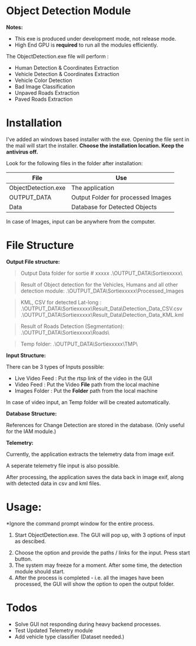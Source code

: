 # Object Detection Module

**Notes:**
* This exe is produced under development mode, not release mode.
* High End GPU is **required** to run all the modules efficiently.

The ObjectDetection.exe file will perform :
- Human Detection & Coordinates Extraction
- Vehicle Detection & Coordinates Extraction
- Vehicle Color Detection
- Bad Image Classification
- Unpaved Roads Extraction
- Paved Roads Extraction

# Installation

I've added an windows based installer with the exe. Opening the file sent in the mail will start the installer.
**Choose the installation location. Keep the antivirus off.**

Look for the following files in the folder after installation:


| File | Use |
| ------ | ------ |
| ObjectDetection.exe | The application |
| OUTPUT_DATA | Output Folder for processed Images |
| Data | Database for Detected Objects |

In case of Images, input can be anywhere from the computer.

# File Structure

**Output File structure:**

>   Output Data folder for sortie # xxxxx
    .\OUTPUT_DATA\Sortiexxxxx\

>   Result of Object detection for the Vehicles, Humans and all other detection         module:
    .\OUTPUT_DATA\Sortiexxxxx\Processed_Images

>   KML, CSV for detected Lat-long :
    .\OUTPUT_DATA\Sortiexxxxx\Result_Data\Detection_Data_CSV.csv
    .\OUTPUT_DATA\Sortiexxxxx\Result_Data\Detection_Data_KML.kml
    
>   Result of Roads Detection (Segmentation):
    .\OUTPUT_DATA\Sortiexxxxx\Roads\
    
>   Temp folder:
    .\OUTPUT_DATA\Sortiexxxxx\TMP\
    
    
**Input Structure:**

There can be 3 types of Inputs possible:
*   Live Video Feed : Put the rtsp link of the video in the GUI
*   Video Feed      : Put the Video **File** path from the local machine
*   Images Folder : Put the **Folder** path from the local machine 

In case of video input, an Temp folder will be created automatically.

**Database Structure:**

References for Change Detection are stored in the database. (Only useful for the IAM module.)


**Telemetry:**

Currently, the application extracts the telemetry data from image exif.

A seperate telemetry file input is also possible.

After processing, the application saves the data back in image exif, along with detected data in csv and kml files.


# Usage:

*Ignore the command prompt window for the entire process.

1)  Start ObjectDetection.exe. The GUI will pop up, with 3 options of input as descibed.
2.  Choose the option and provide the paths / links for the input. Press start button.
3.  The system may freeze for a moment. After some time, the detection module should start.
4.  After the process is completed - i.e. all the images have been processed, the GUI will show the option to open the output folder.


# Todos

*   Solve GUI not responding during heavy backend processes.
*   Test Updated Telemetry module
*   Add vehicle type classifier (Dataset needed.)

